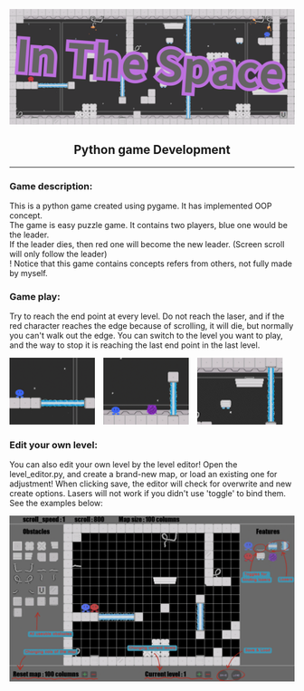 ![image](https://github.com/Hmc-1209/InTheSpace/blob/develop/imgs/markdown/title.png)  
<h2 style="text-align: center">Python game Development</h2>


---


### Game description:  
This is a python game created using pygame. It has implemented OOP concept.  
The game is easy puzzle game. It contains two players, blue one would be the leader.  
If the leader dies, then red one will become the new leader. (Screen scroll will only follow the leader)  
! Notice that this game contains concepts refers from others, not fully made by myself.


### Game play:
Try to reach the end point at every level. Do not reach the laser, 
and if the red character reaches the edge because of scrolling, it will die, but normally you can't walk out the edge.
You can switch to the level you want to play, and the way to stop it is reaching the last end point in the last 
level.  
  
<img src="https://github.com/Hmc-1209/InTheSpace/blob/develop/imgs/markdown/laser.gif" width="30%" height="30%"> &ensp;
<img src="https://github.com/Hmc-1209/InTheSpace/blob/develop/imgs/markdown/entrance.gif" width="30%" height="30%"> &ensp;
<img src="https://github.com/Hmc-1209/InTheSpace/blob/develop/imgs/markdown/mv_platform.gif" width="30%" height="30%">  


### Edit your own level:  
You can also edit your own level by the level editor! Open the level_editor.py, and create a brand-new map, or load an 
existing one for adjustment! When clicking save, the editor will check for overwrite and new create options. Lasers will 
not work if you didn't use 'toggle' to bind them. See the examples below:  
  
![image](https://github.com/Hmc-1209/InTheSpace/blob/develop/imgs/markdown/level_editor.png)  
